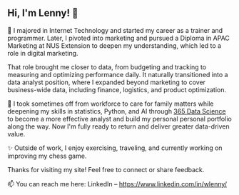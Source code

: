 ## Hi, I'm Lenny! 👋

💬 I majored in Internet Technology and started my career as a trainer and programmer. Later, I pivoted into marketing and pursued a Diploma in APAC Marketing at NUS Extension to deepen my understanding, which led to a role in digital marketing.

That role brought me closer to data, from budgeting and tracking to measuring and optimizing performance daily. It naturally transitioned into a data analyst position, where I expanded beyond marketing to cover business-wide data, including finance, logistics, and product optimization.

🌱 I took sometimes off from workforce to care for family matters while deepening my skills in statistics, Python, and AI through [365 Data Science](https://learn.365datascience.com/) to become a more effective analyst and build my personal personal portfolio along the way. Now I'm fully ready to return and deliver greater data-driven value.

✨ Outside of work, I enjoy exercising, traveling, and currently working on improving my chess game.

Thanks for visiting my site! Feel free to connect or share feedback.

📫 You can reach me here:
LinkedIn – https://www.linkedin.com/in/wlenny/

<!--
**wlennyw/wlennyw** is a ✨ _special_ ✨ repository because its `README.md` (this file) appears on your GitHub profile.

Here are some ideas to get you started:

- 🔭 I’m currently working on ...
- 🌱 I’m currently learning ...
- 👯 I’m looking to collaborate on ...
- 🤔 I’m looking for help with ...
- 💬 Ask me about ...
- 📫 How to reach me: ...
- 😄 Pronouns: ...
- ⚡ Fun fact: ...
-->

